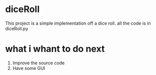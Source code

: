 # diceRoll
This project is a simple implementation off a dice roll.
all the code is in diceRoll.py 

# what i whant to do next
1. Improve the source code
1. Have some GUI
